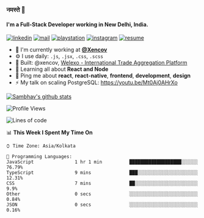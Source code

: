 ### नमस्ते 🙏

#### I'm a Full-Stack Developer working in New Delhi, India.

[![linkedin](https://img.shields.io/badge/linkedin-%230077B5.svg)](https://linkedin.com/in/sambhav2612)
[![mail](https://img.shields.io/badge/gmail-D14836)](mailto:sambhavjain2612@gmail.com)
[![playstation](https://img.shields.io/badge/playstation-%23003791.svg)](https://psnprofiles.com/sambhav006)
[![instagram](https://img.shields.io/badge/instagram-%23E4405F.svg)](https://instagram.com/sambhav2612)
[![resume](https://img.shields.io/badge/resume-%23#FFFF00.svg)](https://mega.nz/file/IjA3yaoB#BFfQg1-aKva0piAd_wWs8Hf5dlnYRQ2ZkwtYwNMzBhA)

- 🏢 I'm currently working at **[@Xencov](https://xencov.com)**
- ⚙️ I use daily: `.js`, `.jsx`, `.css`, `.scss`
- 💅 Built: @xencov, [Welexo - International Trade Aggregation Platform](https://welexo.com)
- 🌱 Learning all about **React and Node**
- 💬 Ping me about **react**, **react-native**, **frontend**, **development**, **design**
- ⚡️ My talk on scaling PostgreSQL: https://youtu.be/Mt0Aj0AHrXo

[![Sambhav's github stats](https://github-readme-stats.vercel.app/api?username=sambhav2612&count_private=true&show_icons=true)](https://github.com/anuraghazra/github-readme-stats)

<!--START_SECTION:waka-->
![Profile Views](http://img.shields.io/badge/Profile%20Views-80-blue)

![Lines of code](https://img.shields.io/badge/From%20Hello%20World%20I%27ve%20Written-4.8%20million%20lines%20of%20code-blue)

📊 **This Week I Spent My Time On** 

```text
⌚︎ Time Zone: Asia/Kolkata

💬 Programming Languages: 
JavaScript               1 hr 1 min          ███████████████████░░░░░░   76.79% 
TypeScript               9 mins              ███░░░░░░░░░░░░░░░░░░░░░░   12.31% 
CSS                      7 mins              ██░░░░░░░░░░░░░░░░░░░░░░░   9.9% 
Other                    0 secs              ░░░░░░░░░░░░░░░░░░░░░░░░░   0.84% 
JSON                     0 secs              ░░░░░░░░░░░░░░░░░░░░░░░░░   0.16%

```


<!--END_SECTION:waka-->
